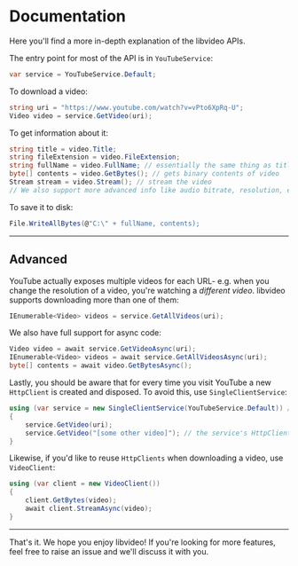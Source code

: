 # Documentation

Here you'll find a more in-depth explanation of the libvideo APIs.

The entry point for most of the API is in `YouTubeService`:

```csharp
var service = YouTubeService.Default;
```

To download a video:

```csharp
string uri = "https://www.youtube.com/watch?v=vPto6XpRq-U";
Video video = service.GetVideo(uri);
```

To get information about it:

```csharp
string title = video.Title;
string fileExtension = video.FileExtension;
string fullName = video.FullName; // essentially the same thing as title + fileExtension, provided for convenience
byte[] contents = video.GetBytes(); // gets binary contents of video
Stream stream = video.Stream(); // stream the video
// We also support more advanced info like audio bitrate, resolution, etc.
```

To save it to disk:

```csharp
File.WriteAllBytes(@"C:\" + fullName, contents);
```

---

## Advanced

YouTube actually exposes multiple videos for each URL- e.g. when you change the resolution of a video, you're watching a *different video*. libvideo supports downloading more than one of them:

```csharp
IEnumerable<Video> videos = service.GetAllVideos(uri);
```

We also have full support for async code:

```csharp
Video video = await service.GetVideoAsync(uri);
IEnumerable<Video> videos = await service.GetAllVideosAsync(uri);
byte[] contents = await video.GetBytesAsync();
```

Lastly, you should be aware that for every time you visit YouTube a new `HttpClient` is created and disposed. To avoid this, use `SingleClientService`:

```csharp
using (var service = new SingleClientService(YouTubeService.Default)) // put this in a using block to not leak memory
{
    service.GetVideo(uri);
    service.GetVideo("[some other video]"); // the service's HttpClient is reused here, saving memory and reducing GC pressure
}
```

Likewise, if you'd like to reuse `HttpClients` when downloading a video, use `VideoClient`:

```csharp
using (var client = new VideoClient())
{
    client.GetBytes(video);
    await client.StreamAsync(video);
}
```

---

That's it. We hope you enjoy libvideo! If you're looking for more features, feel free to raise an issue and we'll discuss it with you.
